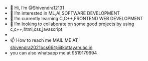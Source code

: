 - 👋 Hi, I’m @Shivendra12131
- 👀 I’m interested in ML,AI,SOFTWARE DEVELOPMENT
- 🌱 I’m currently learning C,C++,FRONTEND WEB DEVELOPMENT
- 💞️ I’m looking to collaborate on some good projects by using c,c++,html,css,javascript
- 
- 📫 How to reach me MAIL ME  AT shivendra2021bcs66@iiitkottayam.ac.in
- you can also whatsapp me at 9519179694

<!---
Shivendra12131/Shivendra12131 is a ✨ special ✨ repository because its `README.md` (this file) appears on your GitHub profile.
You can click the Preview link to take a look at your changes.
--->
